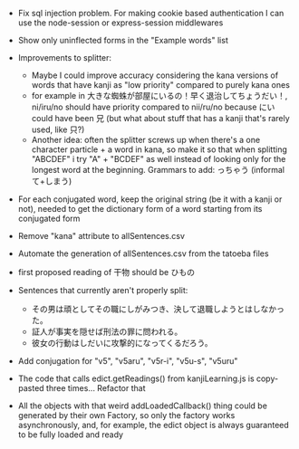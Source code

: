 - Fix sql injection problem. For making cookie based authentication I can use the node-session or express-session middlewares
- Show only uninflected forms in the "Example words" list
- Improvements to splitter:
    - Maybe I could improve accuracy considering the kana versions of words that have kanji as "low priority" compared to purely kana ones
    - for example in 大きな蜘蛛が部屋にいるの！早く退治してちょうだい！, ni/iru/no should have priority compared to nii/ru/no because にい could have been 兄 (but what about stuff that has a kanji that's rarely used, like 只?)
    - Another idea: often the splitter screws up when there's a one character particle + a word in kana, so make it so that when splitting "ABCDEF" i try "A" + "BCDEF" as well instead of looking only for the longest word at the beginning.
Grammars to add:
っちゃう (informal て+しまう)
- For each conjugated word, keep the original string (be it with a kanji or not), needed to get the dictionary form of a word starting from its conjugated form
- Remove "kana" attribute to allSentences.csv
- Automate the generation of allSentences.csv from the tatoeba files

- first proposed reading of 干物 should be ひもの

- Sentences that currently aren't properly split:
    - その男は頑としてその職にしがみつき、決して退職しようとはしなかった。
    - 証人が事実を隠せば刑法の罪に問われる。
    - 彼女の行動はしだいに攻撃的になってくるだろう。

- Add conjugation for "v5", "v5aru", "v5r-i", "v5u-s", "v5uru" 
- The code that calls edict.getReadings() from kanjiLearning.js is copy-pasted three times... Refactor that

- All the objects with that weird addLoadedCallback() thing could be generated by their own Factory, so only the factory works asynchronously, and, for example, the edict object is always guaranteed to be fully loaded and ready